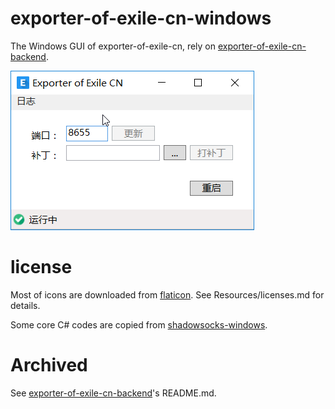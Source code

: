# exporter-of-exile-cn-windows
The Windows GUI of exporter-of-exile-cn, rely on [exporter-of-exile-cn-backend](https://github.com/me1ting/exporter-of-exile-cn-backend).

![preview](https://github.com/me1ting/exporter-of-exile-cn-windows/raw/master/Preview.png)

# license
Most of icons are downloaded from [flaticon](https://www.flaticon.com/). See Resources/licenses.md for details.

Some core C# codes are copied from [shadowsocks-windows](https://github.com/shadowsocks/shadowsocks-windows).

# Archived
See [exporter-of-exile-cn-backend](https://github.com/me1ting/exporter-of-exile-cn-backend)'s README.md.